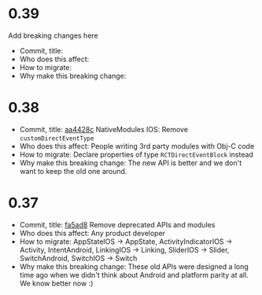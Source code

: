 # 0.39

Add breaking changes here

- Commit, title:
- Who does this affect:
- How to migrate:
- Why make this breaking change:

# 0.38

- Commit, title: [aa4428c](https://github.com/facebook/react-native/commit/aa4428cd132bb0d0dbc950b66d3b5f2a3c5b9322) NativeModules IOS: Remove `customDirectEventType`
- Who does this affect: People writing 3rd party modules with Obj-C code
- How to migrate: Declare properties of type `RCTDirectEventBlock` instead
- Why make this breaking change: The new API is better and we don't want to keep the old one around.

# 0.37

- Commit, title: [fa5ad8](https://github.com/facebook/react-native/commit/fa5ad85252be9e5e5a8f04d705463e7ba4cb85e3) Remove deprecated APIs and modules
- Who does this affect: Any product developer
- How to migrate: AppStateIOS -> AppState, ActivityIndicatorIOS -> Activity, IntentAndroid, LinkingIOS -> Linking, SliderIOS -> Slider, SwitchAndroid, SwitchIOS -> Switch
- Why make this breaking change: These old APIs were designed a long time ago when we didn't think about Android and platform parity at all. We know better now :)
